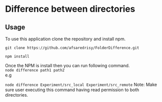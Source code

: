 # Difference between directories

## Usage
To use this application clone the repository and install npm.<br/>
```
git clone https://github.com/afsaredrisy/FolderDifference.git

npm install

``` 

Once the NPM is install then you can run following command. <br/>
`node difference path1 path2`<br/>
e.g<br/>

`node difference Experiment/src_local Experiment/src_remote`
Note: Make sure user executing this command having read permission to both directories. <br/>



